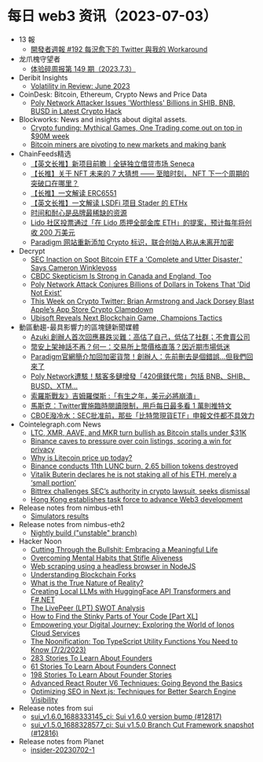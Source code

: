 # 每日 web3 资讯（2023-07-03）

- 13 報
  - [開發者週報 #192 每況愈下的 Twitter 與我的 Workaround](https://www.ethanhuang13.com/p/192)
- 龙爪槐守望者
  - [体验碎周报第 149 期（2023.7.3）](https://www.ftium4.com/ux-weekly-149.html)
- Deribit Insights
  - [Volatility in Review: June 2023](https://insights.deribit.com/industry/volatility-in-review-june-2023/)
- CoinDesk: Bitcoin, Ethereum, Crypto News and Price Data
  - [Poly Network Attacker Issues 'Worthless' Billions in SHIB, BNB, BUSD in Latest Crypto Hack](https://www.coindesk.com/tech/2023/07/02/polynetwork-attacker-issues-worthless-billions-in-shib-bnb-busd-in-latest-crypto-hack/?utm_medium=referral&utm_source=rss&utm_campaign=headlines)
- Blockworks: News and insights about digital assets.
  - [Crypto funding: Mythical Games, One Trading come out on top in $90M week](https://blockworks.co/news/mythical-games-one-trading-winners)
  - [Bitcoin miners are pivoting to new markets and making bank](https://blockworks.co/news/bitcoin-miners-new-markets)
- ChainFeeds精选
  - [【英文长推】新项目前瞻｜全链独立借贷市场 Seneca](https://twitter.com/belizardd/status/1675155595383668736)
  - [【长推】关于 NFT 未来的 7 大猜想 —— 至暗时刻， NFT 下一个周期的突破口在哪里？](https://twitter.com/wenser2010/status/1675369384909365253)
  - [【长推】一文解读 ERC6551](https://twitter.com/botfidao/status/1675338823197413377)
  - [【英文长推】一文解读 LSDFi 项目 Stader 的 ETHx](https://twitter.com/thedefisaint/status/1675185116451074048)
  - [时间和耐心是品牌最稀缺的资源](https://www.web3brand.io/p/611)
  - [Lido 社区投票通过「在 Lido 质押全部金库 ETH」的提案，预计每年将创收 200 万美元](https://vote.lido.fi/vote/161)
  - [Paradigm 网站重新添加 Crypto 标识，联合创始人称从未离开加密](https://twitter.com/matthuang/status/1675182558685065218)
- Decrypt
  - [SEC Inaction on Spot Bitcoin ETF a 'Complete and Utter Disaster,' Says Cameron Winklevoss](https://decrypt.co/147082/sec-inaction-spot-bitcoin-etf-complete-disaster-cameron-winklevoss)
  - [CBDC Skepticism Is Strong in Canada and England, Too](https://decrypt.co/147066/cbdc-skepticism-is-strong-in-canada-and-england-too)
  - [Poly Network Attack Conjures Billions of Dollars in Tokens That 'Did Not Exist'](https://decrypt.co/147059/poly-network-attack-conjures-billions-of-dollars-in-tokens-that-did-not-exist)
  - [This Week on Crypto Twitter: Brian Armstrong and Jack Dorsey Blast Apple’s App Store Crypto Clampdown](https://decrypt.co/147044/this-week-on-crypto-twitter-brian-armstrong-jack-dorsey-apple-app-store-crypto-policy)
  - [Ubisoft Reveals Next Blockchain Game, Champions Tactics](https://decrypt.co/147028/champions-tactics-blockchain-game-ubisoft)
- 動區動趨-最具影響力的區塊鏈新聞媒體
  - [Azuki 創辦人首次回應暴跌災難：高估了自己，低估了社群；不會賣公司](https://www.blocktempo.com/azuki-founder-response-about-the-blue-chip-nft-crisis/)
  - [幣安上架神話不再？何一：交易所上幣價格直落？因近期市場低迷](https://www.blocktempo.com/binances-recently-listed-token-prices-have-dropped/)
  - [Paradigm官網簡介加回加密貨幣！創辦人：先前刪去是個錯誤…但我們回來了](https://www.blocktempo.com/crypto-is-back-on-paradigms-website/)
  - [Poly Network遭駭！駭客多鏈增發「420億鎂代幣」包括 BNB、SHIB、BUSD、XTM…](https://www.blocktempo.com/poly-network-was-exploited-again/)
  - [索羅斯戰友》吉姆羅傑斯 :「有生之年，美元必將崩潰」](https://www.blocktempo.com/jim-rogers-said-us-dollar-will-collapse-in-his-lifetime/)
  - [馬斯克：Twitter實施臨時閱讀限制，用戶每日最多看 1 萬則推特文](https://www.blocktempo.com/elon-musk-announces-read-limits-on-twitter/)
  - [CBOE潑冷水：SEC批准前，那些「比特幣現貨ETF」申報文件都不具效力](https://www.blocktempo.com/cboe-resubmits-spot-bitcoin-etf-filings/)
- Cointelegraph.com News
  - [LTC, XMR, AAVE, and MKR turn bullish as Bitcoin stalls under $31K](https://cointelegraph.com/news/ltc-xmr-aave-and-mkr-turn-bullish-as-bitcoin-stalls-under-31k)
  - [Binance caves to pressure over coin listings, scoring a win for privacy](https://cointelegraph.com/news/privacy-advocates-win-binance-buckles-under-pressure)
  - [Why is Litecoin price up today?](https://cointelegraph.com/news/why-is-litecoin-price-up-today)
  - [Binance conducts 11th LUNC burn, 2.65 billion tokens destroyed](https://cointelegraph.com/news/binance-conducts-11th-lunc-burn-billion-tokens-destroyed)
  - [Vitalik Buterin declares he is not staking all of his ETH, merely a ‘small portion’](https://cointelegraph.com/news/vitalik-buterin-declares-not-staking-all-eth-a-small-portion)
  - [Bittrex challenges SEC’s authority in crypto lawsuit, seeks dismissal](https://cointelegraph.com/news/bittrex-challenges-sec-authority-crypto-lawsuit-seeks-dismissal)
  - [Hong Kong establishes task force to advance Web3 development](https://cointelegraph.com/news/hong-kong-establishes-task-force-web3-development)
- Release notes from nimbus-eth1
  - [Simulators results](https://github.com/status-im/nimbus-eth1/releases/tag/sim-stat)
- Release notes from nimbus-eth2
  - [Nightly build ("unstable" branch)](https://github.com/status-im/nimbus-eth2/releases/tag/nightly)
- Hacker Noon
  - [Cutting Through the Bullshit: Embracing a Meaningful Life](https://hackernoon.com/cutting-through-the-bullshit-embracing-a-meaningful-life?source=rss)
  - [Overcoming Mental Habits that Stifle Aliveness](https://hackernoon.com/overcoming-mental-habits-that-stifle-aliveness?source=rss)
  - [Web scraping using a headless browser in NodeJS](https://hackernoon.com/web-scraping-using-a-headless-browser-in-nodejs?source=rss)
  - [Understanding Blockchain Forks](https://hackernoon.com/understanding-blockchain-forks?source=rss)
  - [What is the True Nature of Reality?](https://hackernoon.com/what-is-the-true-nature-of-reality?source=rss)
  - [Creating Local LLMs with HuggingFace API Transformers and F#.NET](https://hackernoon.com/creating-local-llms-with-huggingface-api-transformers-and-fnet?source=rss)
  - [The LivePeer (LPT) SWOT Analysis](https://hackernoon.com/the-livepeer-lpt-swot-analysis?source=rss)
  - [How to Find the Stinky Parts of Your Code [Part XL]](https://hackernoon.com/how-to-find-the-stinky-parts-of-your-code-part-xxxx?source=rss)
  - [Empowering your Digital Journey: Exploring the World of Ionos Cloud Services](https://hackernoon.com/empowering-your-digital-journey-exploring-the-world-of-ionos-cloud-services?source=rss)
  - [The Noonification: Top TypeScript Utility Functions You Need to Know (7/2/2023)](https://hackernoon.com/7-2-2023-noonification?source=rss)
  - [283 Stories To Learn About Founders](https://hackernoon.com/283-stories-to-learn-about-founders?source=rss)
  - [61 Stories To Learn About Founders Connect](https://hackernoon.com/61-stories-to-learn-about-founders-connect?source=rss)
  - [198 Stories To Learn About Founder Stories](https://hackernoon.com/198-stories-to-learn-about-founder-stories?source=rss)
  - [Advanced React Router V6 Techniques: Going Beyond the Basics](https://hackernoon.com/advanced-react-router-v6-techniques-going-beyond-the-basics?source=rss)
  - [Optimizing SEO in Next.js: Techniques for Better Search Engine Visibility](https://hackernoon.com/optimizing-seo-in-nextjs-techniques-for-better-search-engine-visibility?source=rss)
- Release notes from sui
  - [sui_v1.6.0_1688333145_ci: Sui v1.6.0 version bump (#12817)](https://github.com/MystenLabs/sui/releases/tag/sui_v1.6.0_1688333145_ci)
  - [sui_v1.5.0_1688328577_ci: Sui v1.5.0 Branch Cut Framework snapshot (#12816)](https://github.com/MystenLabs/sui/releases/tag/sui_v1.5.0_1688328577_ci)
- Release notes from Planet
  - [insider-20230702-1](https://github.com/Planetable/Planet/releases/tag/insider-20230702-1)
